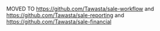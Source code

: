 MOVED TO https://github.com/Tawasta/sale-workflow and https://github.com/Tawasta/sale-reporting and https://github.com/Tawasta/sale-financial
